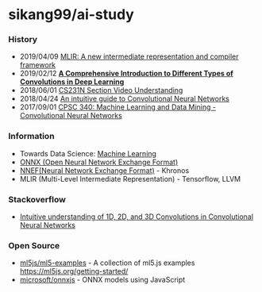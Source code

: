 # sikang99/ai-study

### History
- 2019/04/09 [MLIR: A new intermediate representation and compiler framework](https://medium.com/tensorflow/mlir-a-new-intermediate-representation-and-compiler-framework-beba999ed18d)
- 2019/02/12 [**A Comprehensive Introduction to Different Types of Convolutions in Deep Learning**](https://towardsdatascience.com/a-comprehensive-introduction-to-different-types-of-convolutions-in-deep-learning-669281e58215) 
- 2018/06/01 [CS231N Section Video Understanding](http://cs231n.stanford.edu/slides/2018/cs231n_2018_ds08.pdf)
- 2018/04/24 [An intuitive guide to Convolutional Neural Networks](https://www.freecodecamp.org/news/an-intuitive-guide-to-convolutional-neural-networks-260c2de0a050/)
- 2017/09/01 [CPSC 340: Machine Learning and Data Mining - Convolutional Neural Networks](https://www.cs.ubc.ca/~schmidtm/Courses/340-F17/L33.pdf)


### Information
- Towards Data Science: [Machine Learning](https://towardsdatascience.com/machine-learning/home)
- [ONNX (Open Neural Network Exchange Format)](https://onnx.ai/)
- [NNEF(Neural Network Exchange Format)](https://www.khronos.org/nnef) - Khronos
- MLIR (Multi-Level Intermediate Representation) - Tensorflow, LLVM


### Stackoverflow
- [Intuitive understanding of 1D, 2D, and 3D Convolutions in Convolutional Neural Networks](https://stackoverflow.com/questions/42883547/intuitive-understanding-of-1d-2d-and-3d-convolutions-in-convolutional-neural-n)


### Open Source
- [ml5js/ml5-examples](https://github.com/ml5js/ml5-examples) - A collection of ml5.js examples https://ml5js.org/getting-started/
- [microsoft/onnxjs](https://github.com/microsoft/onnxjs) - ONNX models using JavaScript
